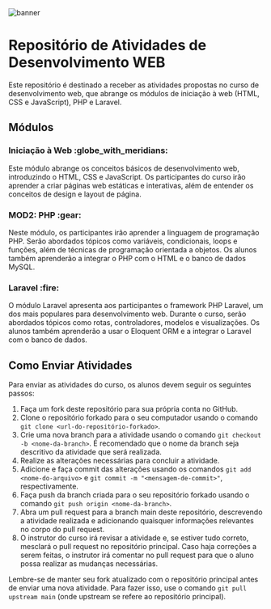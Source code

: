 <img src="https://codebrisk.com/assets/images/posts/1625808145_laravel-banner1.webp" alt="banner">
	<h1>Repositório de Atividades de Desenvolvimento WEB</h1>
	<p>Este repositório é destinado a receber as atividades propostas no curso de desenvolvimento web, que abrange os módulos de iniciação à web (HTML, CSS e JavaScript), PHP e Laravel.</p>
	<h2>Módulos</h2>
	<h3>Iniciação à Web :globe_with_meridians:</h3>
	<p>Este módulo abrange os conceitos básicos de desenvolvimento web, introduzindo o HTML, CSS e JavaScript. Os participantes do curso irão aprender a criar páginas web estáticas e interativas, além de entender os conceitos de design e layout de página.</p>
	<h3>MOD2: PHP :gear:</h3>
	<p>Neste módulo, os participantes irão aprender a linguagem de programação PHP. Serão abordados tópicos como variáveis, condicionais, loops e funções, além de técnicas de programação orientada a objetos. Os alunos também aprenderão a integrar o PHP com o HTML e o banco de dados MySQL.</p>
	<h3>Laravel :fire:</h3>
	<p>O módulo Laravel apresenta aos participantes o framework PHP Laravel, um dos mais populares para desenvolvimento web. Durante o curso, serão abordados tópicos como rotas, controladores, modelos e visualizações. Os alunos também aprenderão a usar o Eloquent ORM e a integrar o Laravel com o banco de dados.</p>
	<h2>Como Enviar Atividades</h2>
<p>Para enviar as atividades do curso, os alunos devem seguir os seguintes passos:</p>
<ol>
  <li>Faça um fork deste repositório para sua própria conta no GitHub.</li>
  <li>Clone o repositório forkado para o seu computador usando o comando <code>git clone &lt;url-do-repositório-forkado&gt;</code>.</li>
  <li>Crie uma nova branch para a atividade usando o comando <code>git checkout -b &lt;nome-da-branch&gt;</code>. É recomendado que o nome da branch seja descritivo da atividade que será realizada.</li>
  <li>Realize as alterações necessárias para concluir a atividade.</li>
  <li>Adicione e faça commit das alterações usando os comandos <code>git add &lt;nome-do-arquivo&gt;</code> e <code>git commit -m "&lt;mensagem-de-commit&gt;"</code>, respectivamente.</li>
  <li>Faça push da branch criada para o seu repositório forkado usando o comando <code>git push origin &lt;nome-da-branch&gt;</code>.</li>
  <li>Abra um pull request para a branch main deste repositório, descrevendo a atividade realizada e adicionando quaisquer informações relevantes no corpo do pull request.</li>
  <li>O instrutor do curso irá revisar a atividade e, se estiver tudo correto, mesclará o pull request no repositório principal. Caso haja correções a serem feitas, o instrutor irá comentar no pull request para que o aluno possa realizar as mudanças necessárias.</li>
</ol>
<p>Lembre-se de manter seu fork atualizado com o repositório principal antes de enviar uma nova atividade. Para fazer isso, use o comando <code>git pull upstream main</code> (onde upstream se refere ao repositório principal).</p>
